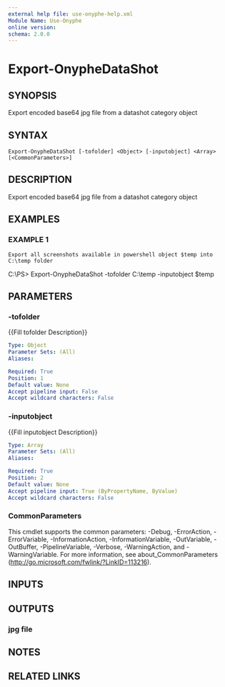 ```yaml
---
external help file: use-onyphe-help.xml
Module Name: Use-Onyphe
online version:
schema: 2.0.0
---
```


# Export-OnypheDataShot

## SYNOPSIS
Export encoded base64 jpg file from a datashot category object

## SYNTAX

```
Export-OnypheDataShot [-tofolder] <Object> [-inputobject] <Array> [<CommonParameters>]
```

## DESCRIPTION
Export encoded base64 jpg file from a datashot category object

## EXAMPLES

### EXAMPLE 1
```
Export all screenshots available in powershell object $temp into C:\temp folder
```

C:\PS\> Export-OnypheDataShot -tofolder C:\temp -inputobject $temp

## PARAMETERS

### -tofolder
{{Fill tofolder Description}}

```yaml
Type: Object
Parameter Sets: (All)
Aliases:

Required: True
Position: 1
Default value: None
Accept pipeline input: False
Accept wildcard characters: False
```

### -inputobject
{{Fill inputobject Description}}

```yaml
Type: Array
Parameter Sets: (All)
Aliases:

Required: True
Position: 2
Default value: None
Accept pipeline input: True (ByPropertyName, ByValue)
Accept wildcard characters: False
```

### CommonParameters
This cmdlet supports the common parameters: -Debug, -ErrorAction, -ErrorVariable, -InformationAction, -InformationVariable, -OutVariable, -OutBuffer, -PipelineVariable, -Verbose, -WarningAction, and -WarningVariable. For more information, see about_CommonParameters (http://go.microsoft.com/fwlink/?LinkID=113216).

## INPUTS

## OUTPUTS

### jpg file
## NOTES

## RELATED LINKS

